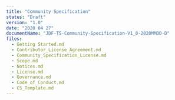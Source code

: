 ```yaml
---
title: "Community Specification"
status: "Draft"
version: "1.0"
date: "2020 04 27"
documentName: "JDF-TS-Community-Specification-V1_0-2020MMDD-D"
files:
  - Getting Started.md
  - Contributor_License_Agreement.md
  - Community_Specification_License.md
  - Scope.md
  - Notices.md
  - License.md
  - Governance.md
  - Code_of_Conduct.md
  - CS_Template.md
---
```



